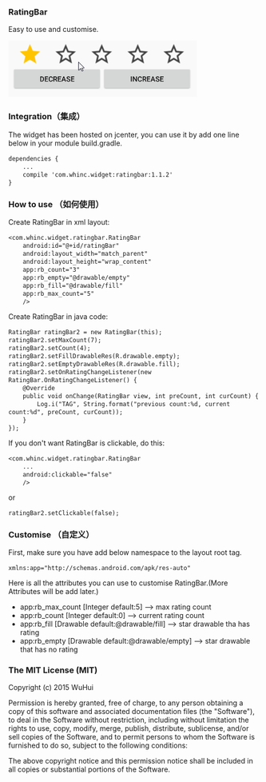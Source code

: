 
### RatingBar

Easy to use and customise.

![](./screenshot.gif)


### Integration（集成）

The widget has been hosted on jcenter, you can use it by add one line below in your module build.gradle.

```
dependencies {
    ...
    compile 'com.whinc.widget:ratingbar:1.1.2'
}
```

### How to use （如何使用）

Create RatingBar in xml layout:

```
<com.whinc.widget.ratingbar.RatingBar
    android:id="@+id/ratingBar"
    android:layout_width="match_parent"
    android:layout_height="wrap_content"
    app:rb_count="3"
    app:rb_empty="@drawable/empty"
    app:rb_fill="@drawable/fill"
    app:rb_max_count="5"
    />
```

Create RatingBar in java code:

```
RatingBar ratingBar2 = new RatingBar(this);
ratingBar2.setMaxCount(7);
ratingBar2.setCount(4);
ratingBar2.setFillDrawableRes(R.drawable.empty);
ratingBar2.setEmptyDrawableRes(R.drawable.fill);
ratingBar2.setOnRatingChangeListener(new RatingBar.OnRatingChangeListener() {
    @Override
    public void onChange(RatingBar view, int preCount, int curCount) {
        Log.i("TAG", String.format("previous count:%d, current count:%d", preCount, curCount));
    }
});
```

If you don't want RatingBar is clickable, do this:
```
<com.whinc.widget.ratingbar.RatingBar
    ...
    android:clickable="false"
    />
```
or
```
ratingBar2.setClickable(false);
```

### Customise （自定义）

First, make sure you have add below namespace to the layout root tag.

```
xmlns:app="http://schemas.android.com/apk/res-auto"
```

Here is all the attributes you can use to customise RatingBar.(More Attributes will be add later.)

* app:rb_max_count [Integer default:5] --> max rating count
* app:rb_count [Integer default:0] --> current rating count
* app:rb_fill [Drawable default:@drawable/fill] --> star drawable tha has rating
* app:rb_empty [Drawable default:@drawable/empty] --> star drawable that has no rating

### The MIT License (MIT)

Copyright (c) 2015 WuHui

Permission is hereby granted, free of charge, to any person obtaining a copy
of this software and associated documentation files (the "Software"), to deal
in the Software without restriction, including without limitation the rights
to use, copy, modify, merge, publish, distribute, sublicense, and/or sell
copies of the Software, and to permit persons to whom the Software is
furnished to do so, subject to the following conditions:

The above copyright notice and this permission notice shall be included in all
copies or substantial portions of the Software.

